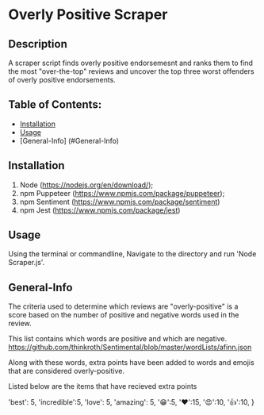 # Overly Positive Scraper

## Description

A scraper script finds overly positive endorsemesnt and ranks them to find the most "over-the-top" reviews and uncover the top three worst offenders of overly positive endorsements.

## Table of Contents:
- [Installation](#Installation)
- [Usage](#Usage)
- [General-Info] (#General-Info)

## Installation

1. Node (https://nodejs.org/en/download/);
2. npm Puppeteer (https://www.npmjs.com/package/puppeteer);
3. npm Sentiment (https://www.npmjs.com/package/sentiment)
4. npm Jest (https://www.npmjs.com/package/jest)

## Usage

Using the terminal or commandline, Navigate to the directory and run 'Node Scraper.js'. 

## General-Info

The criteria used to determine which reviews are "overly-positive" is a score based on the number of positive and negative words used in the review. 

This list contains which words are positive and which are negative. https://github.com/thinkroth/Sentimental/blob/master/wordLists/afinn.json

Along with these words, extra points have been added to words and emojis that are considered overly-positive. 

Listed below are the items that have recieved extra points

'best': 5,
    'incredible':5,
    'love': 5,
    'amazing': 5,
    '😁':5,
    '❤️':15,
    '😍':10,
    '👍':10,
  }




